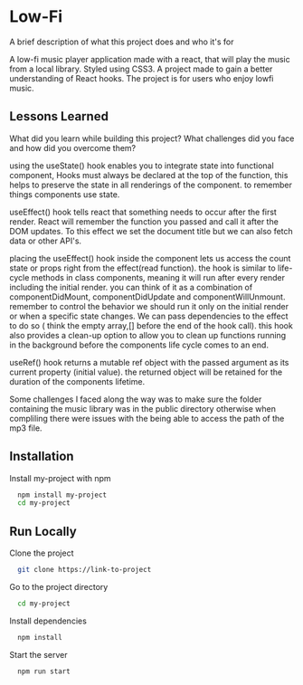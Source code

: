 
# Low-Fi

A brief description of what this project does and who it's for

A low-fi music player application made with a react, that will play the music from a local library. 
Styled using CSS3.
A project made to gain a better understanding of React hooks. 
The project is for users who enjoy lowfi music.    
## Lessons Learned

What did you learn while building this project? What challenges did you face and how did you overcome them?

using the useState() hook enables you to integrate state into functional component,
Hooks must always be declared at the top of the function, this helps to preserve the state in all renderings of the component.
to remember things components use state.


useEffect() hook tells react that something needs to occur after the first render.
React will remember the function you passed and call it after the DOM updates. 
To this effect we set the document title but we can also fetch data or other API's.

placing the useEffect() hook inside the component lets us access the count state or props right from the effect(read function). 
the hook is similar to life-cycle methods in class components, meaning it will run after every render including the initial render.
you can think of it as a combination of componentDidMount, componentDidUpdate and componentWillUnmount. remember to control the behavior we should run it only on the initial render or when a specific state changes. We can pass dependencies to the effect to do so ( think the empty array,[] before the end of the hook call). this hook also provides a clean-up option to allow you to clean up functions running in the background before the components life cycle comes to an end.


useRef() hook returns a mutable ref object with the passed argument as its current property (initial value). the returned object will be retained for the duration of the components lifetime.

Some challenges I faced along the way was to make sure the folder containing the music library was in the public directory otherwise when compliling there were issues with the being able to access the path of the mp3 file. 
## Installation

Install my-project with npm

```bash
  npm install my-project
  cd my-project
```
    
## Run Locally

Clone the project

```bash
  git clone https://link-to-project
```

Go to the project directory

```bash
  cd my-project
```

Install dependencies

```bash
  npm install
```

Start the server

```bash
  npm run start
```

